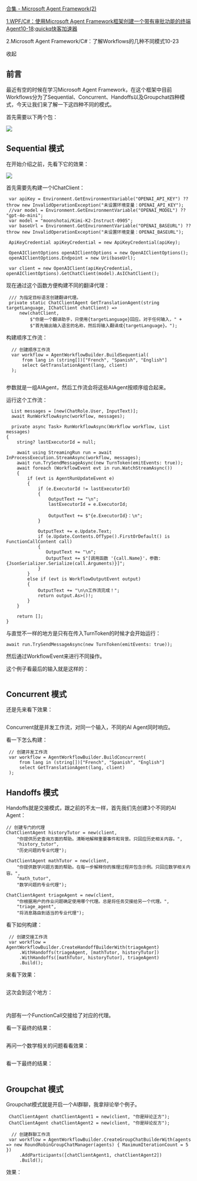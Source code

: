 [合集 - Microsoft Agent Framework(2)](https://github.com)

[1.WPF/C#：使用Microsoft Agent Framework框架创建一个带有审批功能的终端Agent10-18](https://github.com/mingupupu/p/19149202):[quickq快客加速器](https://quickqjs.com)

2.Microsoft Agent Framework/C#：了解Workflows的几种不同模式10-23

收起

## 前言

最近有空的时候在学习Microsoft Agent Framework，在这个框架中目前Workflows分为了Sequential、Concurrent、Handoffs以及Groupchat四种模式，今天让我们来了解一下这四种不同的模式。

首先需要以下两个包：

![](https://img2024.cnblogs.com/blog/3288240/202510/3288240-20251023163917409-1787207855.png)

## Sequential 模式

在开始介绍之前，先看下它的效果：

![](https://img2024.cnblogs.com/blog/3288240/202510/3288240-20251023163917471-512996921.png)

首先需要先构建一个IChatClient：

```
 var apiKey = Environment.GetEnvironmentVariable("OPENAI_API_KEY") ?? throw new InvalidOperationException("未设置环境变量：OPENAI_API_KEY");
 //var model = Environment.GetEnvironmentVariable("OPENAI_MODEL") ?? "gpt-4o-mini";
 var model = "moonshotai/Kimi-K2-Instruct-0905";
 var baseUrl = Environment.GetEnvironmentVariable("OPENAI_BASEURL") ?? throw new InvalidOperationException("未设置环境变量：OPENAI_BASEURL");
         
 ApiKeyCredential apiKeyCredential = new ApiKeyCredential(apiKey);

 OpenAIClientOptions openAIClientOptions = new OpenAIClientOptions();
 openAIClientOptions.Endpoint = new Uri(baseUrl);

 var client = new OpenAIClient(apiKeyCredential, openAIClientOptions).GetChatClient(model).AsIChatClient();
```

现在通过这个函数方便构建不同的翻译代理：

```
 /// 为指定目标语言创建翻译代理。
 private static ChatClientAgent GetTranslationAgent(string targetLanguage, IChatClient chatClient) =>
     new(chatClient,
         $"你是一个翻译助手，只使用{targetLanguage}回应。对于任何输入，" +
         $"首先输出输入语言的名称，然后将输入翻译成{targetLanguage}。");
```

构建顺序工作流：

```
  // 创建顺序工作流
  var workflow = AgentWorkflowBuilder.BuildSequential(
      from lang in (string[])["French", "Spanish", "English"] 
      select GetTranslationAgent(lang, client)
  );
```

![]()

参数就是一组AIAgent，然后工作流会将这些AIAgent按顺序组合起来。

运行这个工作流：

```
  List messages = [new(ChatRole.User, InputText)];
  await RunWorkflowAsync(workflow, messages);
  
  private async Task> RunWorkflowAsync(Workflow workflow, List messages)
{
    string? lastExecutorId = null;

    await using StreamingRun run = await InProcessExecution.StreamAsync(workflow, messages);
    await run.TrySendMessageAsync(new TurnToken(emitEvents: true));
    await foreach (WorkflowEvent evt in run.WatchStreamAsync())
    {
        if (evt is AgentRunUpdateEvent e)
        {
            if (e.ExecutorId != lastExecutorId)
            {
                OutputText += "\n";
                lastExecutorId = e.ExecutorId;

                OutputText += $"{e.ExecutorId}：\n";
            }

            OutputText += e.Update.Text;
            if (e.Update.Contents.OfType().FirstOrDefault() is FunctionCallContent call)
            {
               OutputText += "\n";
               OutputText += $"[调用函数 '{call.Name}'，参数: {JsonSerializer.Serialize(call.Arguments)}]";
            }
        }
        else if (evt is WorkflowOutputEvent output)
        {
            OutputText += "\n\n工作流完成！";
            return output.As>()!;
        }
    }

    return [];
}
```

与直觉不一样的地方是只有在传入TurnToken的时候才会开始运行：

```
await run.TrySendMessageAsync(new TurnToken(emitEvents: true));
```

然后通过WorkflowEvent来进行不同操作。

这个例子看最后的输入就是这样的：

![]()

## Concurrent 模式

还是先来看下效果：

![]()

Concurrent就是并发工作流，对同一个输入，不同的AI Agent同时响应。

看一下怎么构建：

```
 // 创建并发工作流
 var workflow = AgentWorkflowBuilder.BuildConcurrent(
     from lang in (string[])["French", "Spanish", "English"] 
     select GetTranslationAgent(lang, client)
 );
```

## Handoffs 模式

Handoffs就是交接模式，跟之前的不太一样，首先我们先创建3个不同的AI Agent：

```
// 创建专门的代理
ChatClientAgent historyTutor = new(client,
    "你提供历史查询方面的帮助。清晰地解释重要事件和背景。只回应历史相关内容。",
    "history_tutor",
    "历史问题的专业代理");

ChatClientAgent mathTutor = new(client,
    "你提供数学问题方面的帮助。在每一步解释你的推理过程并包含示例。只回应数学相关内容。",
    "math_tutor",
    "数学问题的专业代理");

ChatClientAgent triageAgent = new(client,
    "你根据用户的作业问题确定使用哪个代理。总是将任务交接给另一个代理。",
    "triage_agent",
    "将消息路由到适当的专业代理");
```

看下如何构建：

```
 // 创建交接工作流
 var workflow = AgentWorkflowBuilder.CreateHandoffBuilderWith(triageAgent)
     .WithHandoffs(triageAgent, [mathTutor, historyTutor])
     .WithHandoffs([mathTutor, historyTutor], triageAgent)
     .Build();
```

来看下效果：

![]()

这次会到这个地方：

![]()

![]()

内部有一个FunctionCall交接给了对应的代理。

看一下最终的结果：

![]()

再问一个数学相关的问题看看效果：

![]()

看一下最终的结果：

![]()

## Groupchat 模式

Groupchat模式就是开启一个AI群聊，我拿辩论举个例子。

```
 ChatClientAgent chatClientAgent1 = new(client, "你是辩论正方");
 ChatClientAgent chatClientAgent2 = new(client, "你是辩论反方");
 
  // 创建群聊工作流
 var workflow = AgentWorkflowBuilder.CreateGroupChatBuilderWith(agents => new RoundRobinGroupChatManager(agents) { MaximumIterationCount = 5 })
     .AddParticipants([chatClientAgent1, chatClientAgent2])
     .Build();
```

效果：

![]()

![]()

